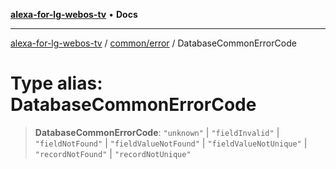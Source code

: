 [**alexa-for-lg-webos-tv**](../../../README.md) • **Docs**

***

[alexa-for-lg-webos-tv](../../../modules.md) / [common/error](../README.md) / DatabaseCommonErrorCode

# Type alias: DatabaseCommonErrorCode

> **DatabaseCommonErrorCode**: `"unknown"` \| `"fieldInvalid"` \| `"fieldNotFound"` \| `"fieldValueNotFound"` \| `"fieldValueNotUnique"` \| `"recordNotFound"` \| `"recordNotUnique"`
